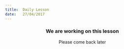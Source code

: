 ```yaml
---
title:  Daily Lesson
date:   27/04/2017
---
```


### <center>We are working on this lesson</center>
<center>Please come back later</center>